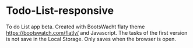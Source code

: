 # Todo-List-responsive
To do List app beta.
Created with BootsWacht flaty theme https://bootswatch.com/flatly/
and Javascript. The tasks of the first version is not save in the Local Storage. Only saves when the browser is open.
